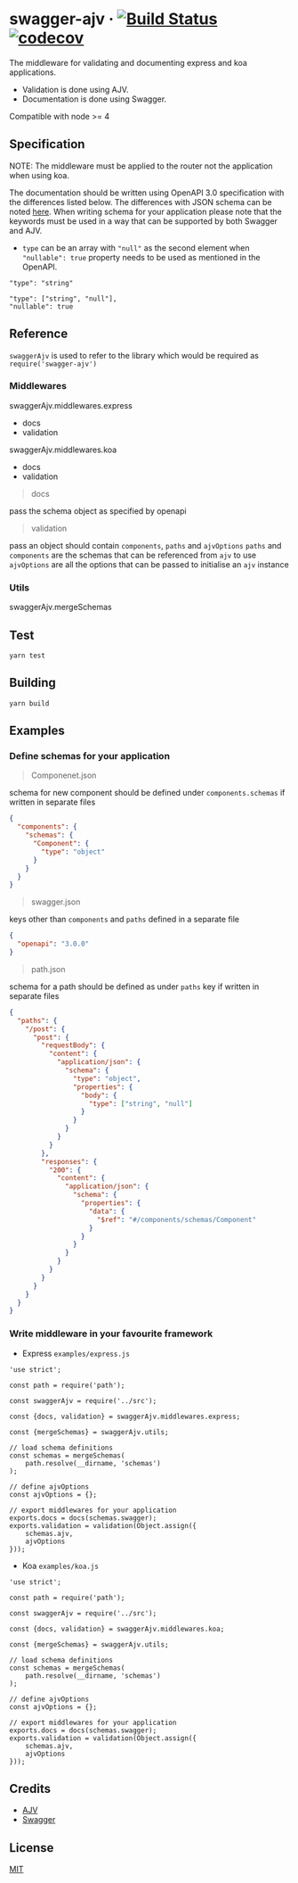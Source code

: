 # swagger-ajv &middot; [![Build Status](https://travis-ci.com/AfterShip/swagger-ajv.svg?token=UPdSqUWnAVSgurmgvqRv&branch=master)](https://travis-ci.com/AfterShip/swagger-ajv) [![codecov](https://codecov.io/gh/AfterShip/swagger-ajv/branch/master/graph/badge.svg?token=meIcepANCc)](https://codecov.io/gh/AfterShip/swagger-ajv)

The middleware for validating and documenting express and koa applications.
- Validation is done using AJV.
- Documentation is done using Swagger.

Compatible with node >= 4

## Specification

NOTE: The middleware must be applied to the router not the application when using koa.

The documentation should be written using OpenAPI 3.0 specification with the differences listed below. The differences with JSON schema can be noted [here](https://swagger.io/docs/specification/data-models/keywords). When writing schema for your application please note that the keywords must be used in a way that can be supported by both Swagger and AJV.

- `type` can be an array with `"null"` as the second element when `"nullable": true` property needs to be used as mentioned in the OpenAPI.

```
"type": "string"
```

```
"type": ["string", "null"],
"nullable": true
```

## Reference

`swaggerAjv` is used to refer to the library which would be required as `require('swagger-ajv')`

### Middlewares

swaggerAjv.middlewares.express

- docs
- validation

swaggerAjv.middlewares.koa

- docs
- validation

> docs

pass the schema object as specified by openapi

> validation

pass an object should contain `components`, `paths` and `ajvOptions`
`paths` and `components` are the schemas that can be referenced from `ajv` to use
`ajvOptions` are all the options that can be passed to initialise an `ajv` instance


### Utils

swaggerAjv.mergeSchemas


## Test

```
yarn test
```

## Building

```
yarn build
```

## Examples

### Define schemas for your application

> Componenet.json

schema for new component should be defined under `components.schemas` if written in separate files
```json
{
  "components": {
    "schemas": {
      "Component": {
        "type": "object"
      }
    }
  }
}
```

> swagger.json

keys other than `components` and `paths` defined in a separate file
```json
{
  "openapi": "3.0.0"
}
```

> path.json

schema for a path should be defined as under `paths` key if written in separate files
```json
{
  "paths": {
    "/post": {
      "post": {
        "requestBody": {
          "content": {
            "application/json": {
              "schema": {
                "type": "object",
                "properties": {
                  "body": {
                    "type": ["string", "null"]
                  }
                }
              }
            }
          }
        },
        "responses": {
          "200": {
            "content": {
              "application/json": {
                "schema": {
                  "properties": {
                    "data": {
                      "$ref": "#/components/schemas/Component"
                    }
                  }
                }
              }
            }
          }
        }
      }
    }
  }
}
```

### Write middleware in your favourite framework

- Express `examples/express.js`

```
'use strict';

const path = require('path');

const swaggerAjv = require('../src');

const {docs, validation} = swaggerAjv.middlewares.express;

const {mergeSchemas} = swaggerAjv.utils;

// load schema definitions
const schemas = mergeSchemas(
	path.resolve(__dirname, 'schemas')
);

// define ajvOptions
const ajvOptions = {};

// export middlewares for your application
exports.docs = docs(schemas.swagger);
exports.validation = validation(Object.assign({
	schemas.ajv,
	ajvOptions
}));
```

- Koa `examples/koa.js`

```
'use strict';

const path = require('path');

const swaggerAjv = require('../src');

const {docs, validation} = swaggerAjv.middlewares.koa;

const {mergeSchemas} = swaggerAjv.utils;

// load schema definitions
const schemas = mergeSchemas(
	path.resolve(__dirname, 'schemas')
);

// define ajvOptions
const ajvOptions = {};

// export middlewares for your application
exports.docs = docs(schemas.swagger);
exports.validation = validation(Object.assign({
	schemas.ajv,
	ajvOptions
}));
```

## Credits

- [AJV](https://github.com/epoberezkin/ajv)
- [Swagger](https://github.com/swagger-api/swagger-ui)

## License

[MIT](https://github.com/AfterShip/swagger-ajv/blob/master/LICENSE.md)
